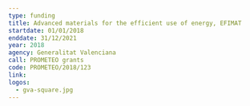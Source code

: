 ```yaml
---
type: funding
title: Advanced materials for the efficient use of energy, EFIMAT
startdate: 01/01/2018
enddate: 31/12/2021
year: 2018
agency: Generalitat Valenciana
call: PROMETEO grants
code: PROMETEO/2018/123
link: 
logos: 
  - gva-square.jpg
---
```

